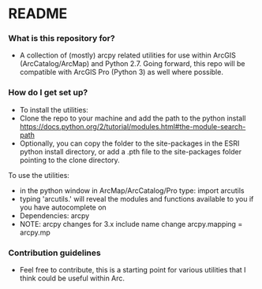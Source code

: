 # README #


### What is this repository for? ###
* A collection of (mostly) arcpy related utilities for use within ArcGIS (ArcCatalog/ArcMap) and Python 2.7. Going forward, this repo will be compatible with ArcGIS Pro (Python 3) as well where possible.

### How do I get set up? ###

* To install the utilities: 
* Clone the repo to your machine and add the path to the python install https://docs.python.org/2/tutorial/modules.html#the-module-search-path
* Optionally, you can copy the folder to the site-packages in the ESRI python install directory, or add a .pth file to the site-packages folder pointing to the clone directory.

To use the utilities:
* in the python window in ArcMap/ArcCatalog/Pro type: import arcutils
* typing 'arcutils.' will reveal the modules and functions available to you if you have autocomplete on
* Dependencies: arcpy
* NOTE: arcpy changes for 3.x include name change arcpy.mapping = arcpy.mp

### Contribution guidelines ###

* Feel free to contribute, this is a starting point for various utilities that I think could be useful within Arc.
